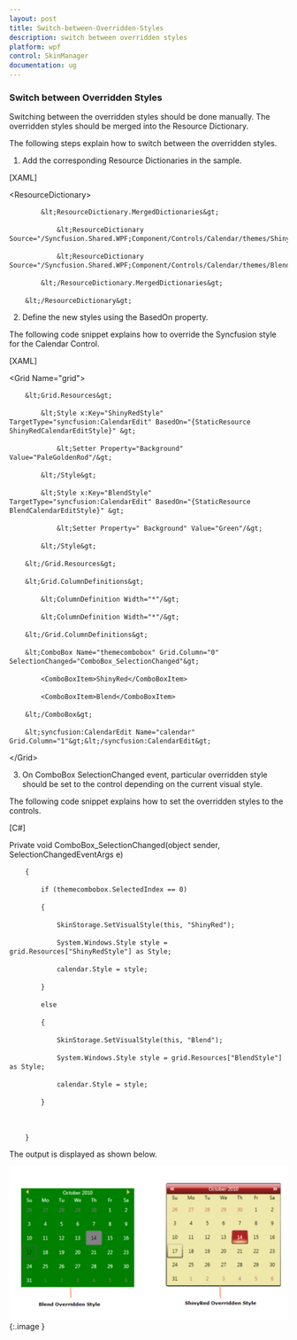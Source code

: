 ```yaml
---
layout: post
title: Switch-between-Overridden-Styles
description: switch between overridden styles
platform: wpf
control: SkinManager
documentation: ug
---
```


### Switch between Overridden Styles

Switching between the overridden styles should be done manually. The overridden styles should be merged into the Resource Dictionary. 

The following steps explain how to switch between the overridden styles.

1. Add the corresponding Resource Dictionaries in the sample.



[XAML]

&lt;ResourceDictionary&gt;

            &lt;ResourceDictionary.MergedDictionaries&gt;

                &lt;ResourceDictionary Source="/Syncfusion.Shared.WPF;Component/Controls/Calendar/themes/ShinyRedStyle.xaml"/&gt;

                &lt;ResourceDictionary Source="/Syncfusion.Shared.WPF;Component/Controls/Calendar/themes/BlendStyle.xaml"/&gt;

            &lt;/ResourceDictionary.MergedDictionaries&gt;

        &lt;/ResourceDictionary&gt;





2. Define the new styles using the BasedOn property. 



The following code snippet explains how to override the Syncfusion style for the Calendar Control.



[XAML]

&lt;Grid Name="grid"&gt;

        &lt;Grid.Resources&gt;

            &lt;Style x:Key="ShinyRedStyle" TargetType="syncfusion:CalendarEdit" BasedOn="{StaticResource ShinyRedCalendarEditStyle}" &gt;

                &lt;Setter Property="Background" Value="PaleGoldenRod"/&gt;

            &lt;/Style&gt;

            &lt;Style x:Key="BlendStyle" TargetType="syncfusion:CalendarEdit" BasedOn="{StaticResource BlendCalendarEditStyle}" &gt;

                &lt;Setter Property=" Background" Value="Green"/&gt;

            &lt;/Style&gt;

        &lt;/Grid.Resources&gt;

        &lt;Grid.ColumnDefinitions&gt;

            &lt;ColumnDefinition Width="*"/&gt;

            &lt;ColumnDefinition Width="*"/&gt;

        &lt;/Grid.ColumnDefinitions&gt;

        &lt;ComboBox Name="themecombobox" Grid.Column="0" SelectionChanged="ComboBox_SelectionChanged"&gt;

            <ComboBoxItem>ShinyRed</ComboBoxItem>

            <ComboBoxItem>Blend</ComboBoxItem>

        &lt;/ComboBox&gt;

        &lt;syncfusion:CalendarEdit Name="calendar" Grid.Column="1"&gt;&lt;/syncfusion:CalendarEdit&gt;        

&lt;/Grid&gt;



3. On ComboBox SelectionChanged event, particular overridden style should be set to the control depending on the current visual style. 



The following code snippet explains how to set the overridden styles to the controls.



[C#]



Private void ComboBox_SelectionChanged(object sender, SelectionChangedEventArgs e)

        {

            if (themecombobox.SelectedIndex == 0)

            {

                SkinStorage.SetVisualStyle(this, "ShinyRed");

                System.Windows.Style style = grid.Resources["ShinyRedStyle"] as Style;

                calendar.Style = style;

            }

            else

            {

                SkinStorage.SetVisualStyle(this, "Blend");

                System.Windows.Style style = grid.Resources["BlendStyle"] as Style;

                calendar.Style = style;

            }



        }





The output is displayed as shown below.

![](Switch-between-Overridden-Styles_images/Switch-between-Overridden-Styles_img1.png)
{:.image }




